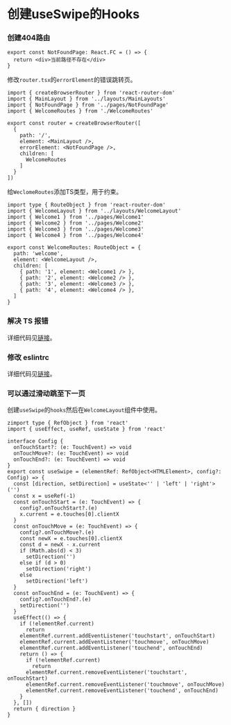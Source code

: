 # 创建useSwipe的Hooks
### 创建404路由
```tsx
export const NotFoundPage: React.FC = () => {
  return <div>当前路径不存在</div>
}
```

修改`router.tsx`的`errorElement`的错误跳转页。

```tsx
import { createBrowserRouter } from 'react-router-dom'
import { MainLayout } from '../layouts/MainLayouts'
import { NotFoundPage } from '../pages/NotFoundPage'
import { WelcomeRoutes } from './WelcomeRoutes'

export const router = createBrowserRouter([
  {
    path: '/',
    element: <MainLayout />,
    errorElement: <NotFoundPage />,
    children: [
      WelcomeRoutes
    ]
  }
])
```

给`WeclomeRoutes`添加TS类型，用于约束。

```tsx
import type { RouteObject } from 'react-router-dom'
import { WelcomeLayout } from '../layouts/WelcomeLayout'
import { Welcome1 } from '../pages/Welcome1'
import { Welcome2 } from '../pages/Welcome2'
import { Welcome3 } from '../pages/Welcome3'
import { Welcome4 } from '../pages/Welcome4'

export const WelcomeRoutes: RouteObject = {
  path: 'welcome',
  element: <WelcomeLayout />,
  children: [
    { path: '1', element: <Welcome1 /> },
    { path: '2', element: <Welcome2 /> },
    { path: '3', element: <Welcome3 /> },
    { path: '4', element: <Welcome4 /> },
  ]
}
```

### 解决 TS 报错
详细代码见[链接](https://github.com/Lu9709/mangosteen-font-react/commit/130470ee72576bc20e298424c26e02640c4223c0)。

### 修改 eslintrc
详细代码见[链接](https://github.com/Lu9709/mangosteen-font-react/commit/ae437fbc30ac027e1856e298125d8774aec25919)。

### 可以通过滑动跳至下一页
创建`useSwipe`的`hooks`然后在`WelcomeLayout`组件中使用。

```tsx
zimport type { RefObject } from 'react'
import { useEffect, useRef, useState } from 'react'

interface Config {
  onTouchStart?: (e: TouchEvent) => void
  onTouchMove?: (e: TouchEvent) => void
  onTouchEnd?: (e: TouchEvent) => void
}
export const useSwipe = (elementRef: RefObject<HTMLElement>, config?: Config) => {
  const [direction, setDirection] = useState<'' | 'left' | 'right'>('')
  const x = useRef(-1)
  const onTouchStart = (e: TouchEvent) => {
    config?.onTouchStart?.(e)
    x.current = e.touches[0].clientX
  }
  const onTouchMove = (e: TouchEvent) => {
    config?.onTouchMove?.(e)
    const newX = e.touches[0].clientX
    const d = newX - x.current
    if (Math.abs(d) < 3)
      setDirection('')
    else if (d > 0)
      setDirection('right')
    else
      setDirection('left')
  }
  const onTouchEnd = (e: TouchEvent) => {
    config?.onTouchEnd?.(e)
    setDirection('')
  }
  useEffect(() => {
    if (!elementRef.current)
      return
    elementRef.current.addEventListener('touchstart', onTouchStart)
    elementRef.current.addEventListener('touchmove', onTouchMove)
    elementRef.current.addEventListener('touchend', onTouchEnd)
    return () => {
      if (!elementRef.current)
        return
      elementRef.current.removeEventListener('touchstart', onTouchStart)
      elementRef.current.removeEventListener('touchmove', onTouchMove)
      elementRef.current.removeEventListener('touchend', onTouchEnd)
    }
  }, [])
  return { direction }
}

```

